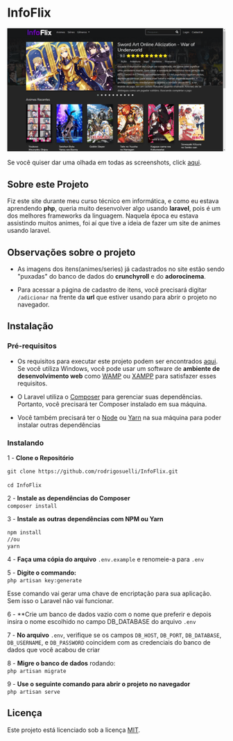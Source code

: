 # InfoFlix

![Screenshot](https://github.com/rodrigosuelli/InfoFlix/blob/master/screenshot.png)

Se você quiser dar uma olhada em todas as screenshots, click [aqui](https://drive.google.com/drive/folders/1AMb3vkXEdAruaHRhWOPTsYCWIP5ctUAe?usp=sharing).

## Sobre este Projeto

Fiz este site durante meu curso técnico em informática, e como eu estava aprendendo **php**, queria muito desenvolver algo usando **laravel**, pois é um dos melhores frameworks da linguagem. Naquela época eu estava assistindo muitos animes, foi aí que tive a ideia de fazer um site de animes usando laravel.

## Observações sobre o projeto

- As imagens dos itens(animes/series) já cadastrados no site estão sendo "puxadas" do banco de dados do **crunchyroll** e do **adorocinema**.

- Para acessar a página de cadastro de itens, você precisará digitar `/adicionar` na frente da **url** que estiver usando para abrir o projeto no navegador.

## Instalação

### Pré-requisitos

- Os requisitos para executar este projeto podem ser encontrados [aqui](https://laravel.com/docs/6.x/installation#server-requirements). Se você utiliza Windows, você pode usar um software de **ambiente de desenvolvimento web** como [WAMP](http://www.wampserver.com/en/) ou [XAMPP](https://www.apachefriends.org/pt_br/index.html) para satisfazer esses requisitos.

- O Laravel utiliza o [Composer](https://getcomposer.org/) para gerenciar suas dependências. Portanto, você precisará ter Composer instalado em sua máquina.

- Você também precisará ter o [Node](https://nodejs.org/en/) ou [Yarn](https://legacy.yarnpkg.com/en/) na sua máquina para poder instalar outras dependências

### Instalando

1 - **Clone o Repositório**

```
git clone https://github.com/rodrigosuelli/InfoFlix.git

cd InfoFlix
```

2 - **Instale as dependências do Composer**  
`composer install`

3 - **Instale as outras dependências com NPM ou Yarn**

```
npm install
//ou
yarn
```

4 - **Faça uma cópia do arquivo** `.env.example` e renomeie-a para `.env`

5 - **Digite o commando:**  
`
php artisan key:generate
`

Esse comando vai gerar uma chave de encriptação para sua aplicação. Sem isso o Laravel não vai funcionar.

6 - **Crie um banco de dados vazio com o nome que preferir e depois insira o nome escolhido no campo DB_DATABASE do arquivo `.env`

7 - **No arquivo** `.env`, verifique se os campos `DB_HOST`, `DB_PORT`, `DB_DATABASE`, `DB_USERNAME`, e `DB_PASSWORD` coincidem com as credenciais do banco de dados que você acabou de criar

8 - **Migre o banco de dados** rodando:  
`php artisan migrate`

9 - **Use o seguinte comando para abrir o projeto no navegador**  
`php artisan serve`

## Licença
Este projeto está licenciado sob a licença [MIT](https://github.com/rodrigosuelli/InfoFlix/blob/master/LICENSE).
